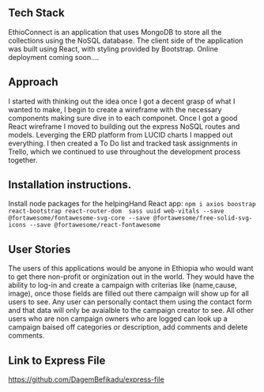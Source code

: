## Tech Stack
EthioConnect is an application that uses MongoDB to store all the collections using the NoSQL database. The client side of the application was built using React, with styling provided by Bootstrap. Online deployment coming soon....


## Approach
I started with thinking out the idea once I got a decent grasp of what I wanted to make, I begin to create a wireframe with the necessary components making sure dive in to each componet. Once I got a good React wireframe I moved to building out the express NoSQL routes and models. Leverging the ERD platform from LUCID charts I mapped out everything. I then created a To Do list and tracked task assignments in Trello, which we continued to use throughout the development process together.



## Installation instructions.

Install node packages for the helpingHand React app: ```npm i axios boostrap react-bootstrap react-router-dom  sass uuid web-vitals --save @fortawesome/fontawesome-svg-core --save @fortawesome/free-solid-svg-icons --save @fortawesome/react-fontawesome```



## User Stories

The users of this applications would be anyone in Ethiopia who would want to get there non-profit or orginization out in the world. They would have the ability to log-in and create a campaign with criterias like (name,cause, image),  once those fields are filled out there campaign will show up for all users to see. Any user can personally contact them using the contact form and that data will only be avaialble to the campaign creator to see. All other users who are non campaign owners who are logged can look up a campaign baised off categories or description, add comments and delete comments. 

## Link to Express File
https://github.com/DagemBefikadu/express-file





